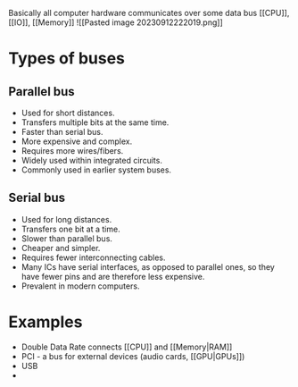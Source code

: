 Basically all computer hardware communicates over some data bus
[[CPU]], [[IO]], [[Memory]]
![[Pasted image 20230912222019.png]]
# Types of buses
## Parallel bus
- Used for short distances.
- Transfers multiple bits at the same time.
- Faster than serial bus.
- More expensive and complex.
- Requires more wires/fibers.
- Widely used within integrated circuits.
- Commonly used in earlier system buses.
## Serial bus
- Used for long distances.
- Transfers one bit at a time.
- Slower than parallel bus.
- Cheaper and simpler.
- Requires fewer interconnecting cables.
- Many ICs have serial interfaces, as opposed to parallel ones, so they have fewer pins and are therefore less expensive.
- Prevalent in modern computers.

# Examples
- Double Data Rate connects [[CPU]] and [[Memory|RAM]]
- PCI - a bus for external devices (audio cards, [[GPU|GPUs]])
- USB
- 